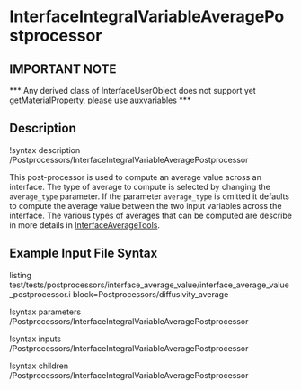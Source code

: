 # InterfaceIntegralVariableAveragePostprocessor

## IMPORTANT NOTE
*** Any derived class of InterfaceUserObject does not support yet getMaterialProperty, please use auxvariables ***

## Description
!syntax description /Postprocessors/InterfaceIntegralVariableAveragePostprocessor

This post-processor is used to compute an average value across an interface. The type of average to compute is selected by changing the `average_type` parameter. If the parameter `average_type` is omitted it defaults to compute the average value between the two input variables across the interface.
The various types of averages that can be computed are describe in more details in  [InterfaceAverageTools](/InterfaceAverageTools.md).


## Example Input File Syntax

listing test/tests/postprocessors/interface_average_value/interface_average_value_postprocessor.i block=Postprocessors/diffusivity_average

!syntax parameters /Postprocessors/InterfaceIntegralVariableAveragePostprocessor

!syntax inputs /Postprocessors/InterfaceIntegralVariableAveragePostprocessor

!syntax children /Postprocessors/InterfaceIntegralVariableAveragePostprocessor
